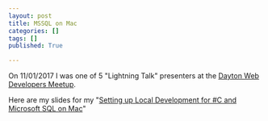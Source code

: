 ```yaml
---
layout: post
title: MSSQL on Mac
categories: []
tags: []
published: True

---
```


On 11/01/2017 I was one of 5 "Lightning Talk" presenters at the <a href="https://www.meetup.com/dayton-web-developers/events/242648636/">Dayton Web Developers Meetup</a>.

Here are my slides for my "<a href="http://allenmay.github.io/docs/MSSQL_on_Mac.pdf">Setting up Local Development for #C and Microsoft SQL on Mac</a>"

